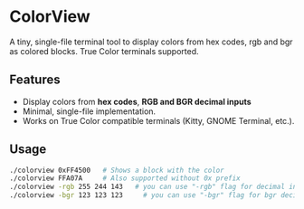 # ColorView

A tiny, single-file terminal tool to display colors from hex codes, rgb and bgr as colored blocks. True Color terminals supported.  

## Features

- Display colors from **hex codes**, **RGB and BGR decimal inputs**
- Minimal, single-file implementation.  
- Works on True Color compatible terminals (Kitty, GNOME Terminal, etc.).  

## Usage

```bash
./colorview 0xFF4500   # Shows a block with the color
./colorview FFA07A     # Also supported without 0x prefix
./colorview -rgb 255 244 143   # you can use "-rgb" flag for decimal input
./colorview -bgr 123 123 123     # you can use "-bgr" flag for bgr decimal input
